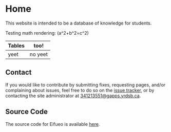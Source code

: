 # Home

This website is intended to be a database of knowledge for students.


Testing math rendering: \(a^2+b^2=c^2\)

| Tables | too! |
| --- | --- |
| yeet | no yeet |

## Contact

If you would like to contribute by submitting fixes, requesting pages, and/or complaining about issues, feel free to do so on the [issue tracker](https://git.eggworld.tk/eggy/eifueo/issues), or by contacting the site administrator at [341213551@gapps.yrdsb.ca](mailto:341213551@gapps.yrdsb.ca).

## Source Code

The source code for Eifueo is available [here](https://git.eggworld.tk/eggy/eifueo).

